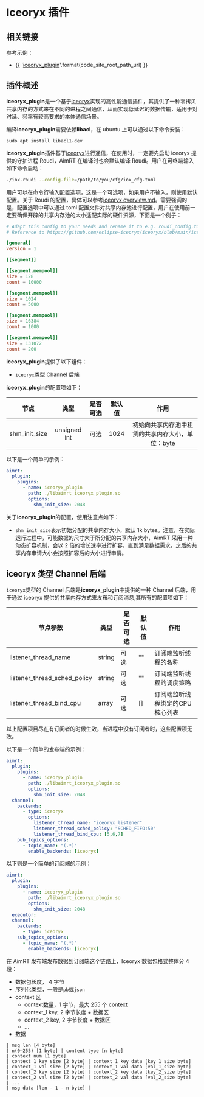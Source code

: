 
# Iceoryx 插件


## 相关链接

参考示例：
- {{ '[iceoryx_plugin]({}/src/examples/plugins/iceoryx_plugin)'.format(code_site_root_path_url) }}


## 插件概述

**iceoryx_plugin**是一个基于[iceoryx](https://github.com/eclipse-iceoryx/iceoryx)实现的高性能通信插件，其提供了一种零拷贝共享内存的方式来在不同的进程之间通信，从而实现低延迟的数据传输，适用于对时延、频率有较高要求的本体通信场景。


编译**iceoryx_plugin**需要依赖**libacl**，在 ubuntu 上可以通过以下命令安装：
```shell
sudo apt install libacl1-dev
```


**iceoryx_plugin**插件基于[iceoryx](https://github.com/eclipse-iceoryx/iceoryx)进行通信，在使用时，一定要先启动 iceoryx 提供的守护进程 Roudi，AimRT 在编译时也会默认编译 Roudi。用户在可终端输入如下命令启动：
```bash
./iox-roudi --config-file=/path/to/you/cfg/iox_cfg.toml
```

用户可以在命令行输入配置选项，这是一个可选项，如果用户不输入，则使用默认配置。关于 Roudi 的配置，具体可以参考[iceoryx overview.md](https://github.com/eclipse-iceoryx/iceoryx/blob/main/doc/website/getting-started/overview.md)。需要强调的是，配置选项中可以通过 toml 配置文件对共享内存池进行配置，用户在使用前一定要确保开辟的共享内存池的大小适配实际的硬件资源，下面是一个例子：
```toml
# Adapt this config to your needs and rename it to e.g. roudi_config.toml
# Reference to https://github.com/eclipse-iceoryx/iceoryx/blob/main/iceoryx_posh/etc/iceoryx/roudi_config_example.toml

[general]
version = 1

[[segment]]

[[segment.mempool]]
size = 128
count = 10000

[[segment.mempool]]
size = 1024
count = 5000

[[segment.mempool]]
size = 16384
count = 1000

[[segment.mempool]]
size = 131072
count = 200
```

**iceoryx_plugin**提供了以下组件：
- `iceoryx`类型 Channel 后端


**iceoryx_plugin**的配置项如下：

|     节点      |     类型     | 是否可选 | 默认值 |                       作用                       |
| :-----------: | :----------: | :------: | :----: | :----------------------------------------------: |
| shm_init_size | unsigned int |   可选   |  1024  | 初始向共享内存池中租赁的共享内存大小，单位：byte |


以下是一个简单的示例：
```yaml
aimrt:
  plugin:
    plugins:
      - name: iceoryx_plugin
        path: ./libaimrt_iceoryx_plugin.so
        options:
          shm_init_size: 2048
```


关于**iceoryx_plugin**的配置，使用注意点如下：
- `shm_init_size`表示初始分配的共享内存大小，默认 1k bytes。注意，在实际运行过程中，可能数据的尺寸大于所分配的共享内存大小，AimRT 采用一种动态扩容机制，会以 2 倍的增长速率进行扩容，直到满足数据需求，之后的共享内存申请大小会按照扩容后的大小进行申请。



## iceoryx 类型 Channel 后端


`iceoryx`类型的 Channel 后端是**iceoryx_plugin**中提供的一种 Channel 后端，用于通过 iceoryx 提供的共享内存方式来发布和订阅消息,其所有的配置项如下：

| 节点参数                     | 类型   | 是否可选 | 默认值 | 作用                            |
| ---------------------------- | ------ | -------- | ------ | ------------------------------- |
| listener_thread_name         | string | 可选     | ""     | 订阅端监听线程的名称            |
| listener_thread_sched_policy | string | 可选     | ""     | 订阅端监听线程的调度策略        |
| listener_thread_bind_cpu     | array  | 可选     | []     | 订阅端监听线程绑定的CPU核心列表 |

以上配置项目尽在有订阅者的时候生效，当进程中没有订阅者时，这些配置项无效。


以下是一个简单的发布端的示例：
```yaml
aimrt:
  plugin:
    plugins:
      - name: iceoryx_plugin
        path: ./libaimrt_iceoryx_plugin.so
        options:
          shm_init_size: 2048
  channel:
    backends:
      - type: iceoryx
        options:
          listener_thread_name: "iceoryx_listener"
          listener_thread_sched_policy: "SCHED_FIFO:50"
          listener_thread_bind_cpu: [5,6,7]
    pub_topics_options:
      - topic_name: "(.*)" 
        enable_backends: [iceoryx]

```

以下则是一个简单的订阅端的示例：
```yaml
aimrt:
  plugin:
    plugins:
      - name: iceoryx_plugin
        path: ./libaimrt_iceoryx_plugin.so
        options:
          shm_init_size: 2048
  executor:
  channel:
    backends:
      - type: iceoryx
    sub_topics_options:
      - topic_name: "(.*)"
        enable_backends: [iceoryx]
```


在 AimRT 发布端发布数据到订阅端这个链路上，Iceoryx 数据包格式整体分 4 段：
- 数据包长度， 4 字节
- 序列化类型，一般是`pb`或`json`
- context 区
  - context数量，1 字节，最大 255 个 context
  - context_1 key, 2 字节长度 + 数据区
  - context_2 key, 2 字节长度 + 数据区
  - ...
- 数据

```
| msg len [4 byte]
| n(0~255) [1 byte] | content type [n byte]
| context num [1 byte]
| context_1 key size [2 byte] | context_1 key data [key_1_size byte]
| context_1 val size [2 byte] | context_1 val data [val_1_size byte]
| context_2 key size [2 byte] | context_2 key data [key_2_size byte]
| context_2 val size [2 byte] | context_2 val data [val_2_size byte]
| ...
| msg data [len - 1 - n byte] |
```
